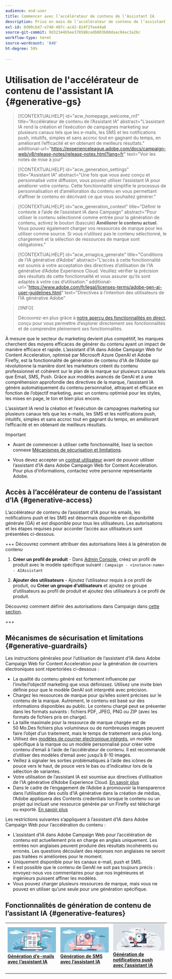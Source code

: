 ```yaml
---
audience: end-user
title: Commencer avec l’accélérateur de contenu de l’Assistant IA
description: Prise en main de l’accélérateur de contenu de l’assistant d’IA
exl-id: 0d00cb47-e740-407c-ac42-824f2fee44a6
source-git-commit: 9d32344b5ee378588cedb003b80daac04ac3a26c
workflow-type: tm+mt
source-wordcount: '840'
ht-degree: 59%

---
```


# Utilisation de l&#39;accélérateur de contenu de l&#39;assistant IA  {#generative-gs}

>[!CONTEXTUALHELP]
>id="acw_homepage_welcome_rn1"
>title="Accélérateur de contenu de l’Assistant IA"
>abstract="L’assistant IA rend la création et l’exécution de campagnes marketing sur plusieurs canaux tels que les e-mails, les SMS et les notifications push, intuitifs, simples et sans accroc tout en gagnant du temps, en améliorant l’efficacité et en obtenant de meilleurs résultats."
>additional-url="https://experienceleague.adobe.com/docs/campaign-web/v8/release-notes/release-notes.html?lang=fr" text="Voir les notes de mise à jour"


>[!CONTEXTUALHELP]
>id="acw_generation_settings"
>title="Assistant IA"
>abstract="Une fois que vous avez conçu et personnalisé votre diffusion, vous pouvez utiliser l’assistant IA pour améliorer votre contenu. Cette fonctionnalité simplifie le processus de personnalisation et d’amélioration du contenu en vous permettant d’affiner le contenu en décrivant ce que vous souhaitez générer."


>[!CONTEXTUALHELP]
>id="acw_generation_context"
>title="Définir le contexte à l’aide de l’assistant IA dans Campaign"
>abstract="Pour utiliser le contenu sélectionné comme entrée pour la génération de contenu, activez le bouton (bascule) **Améliorer le contenu actuel**. Vous pouvez également charger vos ressources de marque pour les utiliser comme source. Si vous n’utilisez pas le contenu sélectionné, le chargement et la sélection de ressources de marque sont obligatoires."

>[!CONTEXTUALHELP]
>id="acw_emagica_generate"
>title="Conditions de l’IA générative d’Adobe"
>abstract="L’accès à cette fonctionnalité est soumis à votre acceptation des directives d’utilisation de l’IA générative d’Adobe Experience Cloud. Veuillez vérifier la précision des résultats de cette fonctionnalité et vous assurer qu’ils sont adaptés à votre cas d’utilisation."
>additional-url="https://www.adobe.com/fr/legal/licenses-terms/adobe-gen-ai-user-guidelines.html" text="Directives à l’intention des utilisateurs de l’IA générative Adobe"

>[!INFO]
>
>Découvrez-en plus grâce à [notre aperçu des fonctionnalités en direct](https://experienceleague.adobe.com/en/apps/journey-optimizer/ai-assistant-content-accelerator), conçu pour vous permettre d’explorer directement ses fonctionnalités et de comprendre pleinement ses fonctionnalités.


À mesure que le secteur du marketing devient plus compétitif, les marques cherchent des moyens efficaces de générer du contenu ayant un impact de manière efficace et rapide. L’assistant d’IA dans Adobe Campaign Web for Content Acceleration, optimisé par Microsoft Azure OpenAI et Adobe Firefly, est la fonctionnalité de génération de contenu d’IA de l’Adobe qui révolutionne la manière dont les marketeurs créent du contenu professionnel et cohérent sur le plan de la marque sur plusieurs canaux tels que Email, SMS, Push. Grâce aux modèles avancés de GenAI et à une compréhension approfondie des directives de la marque, l’assistant IA génère automatiquement du contenu personnalisé, attrayant et efficace en fonction de l’objectif marketing, avec un contenu optimisé pour les styles, les mises en page, le ton et bien plus encore.

L’assistant IA rend la création et l’exécution de campagnes marketing sur plusieurs canaux tels que les e-mails, les SMS et les notifications push, intuitifs, simples et sans accroc tout en gagnant du temps, en améliorant l’efficacité et en obtenant de meilleurs résultats.

>[!IMPORTANT]
>
>* Avant de commencer à utiliser cette fonctionnalité, lisez la section connexe [Mécanismes de sécurisation et limitations](#generative-guardrails).
>
>* Vous devez accepter un [contrat utilisateur](https://www.adobe.com/legal/licenses-terms/adobe-dx-gen-ai-user-guidelines.html) avant de pouvoir utiliser l’assistant d’IA dans Adobe Campaign Web for Content Acceleration. Pour plus d’informations, contactez votre personne représentante Adobe.

## Accès à l’accélérateur de contenu de l’assistant d’IA {#generative-access}

L’accélérateur de contenu de l’assistant d’IA pour les emails, les notifications push et les SMS est désormais disponible en disponibilité générale (GA) et est disponible pour tous les utilisateurs. Les autorisations et les étapes requises pour accorder l’accès aux utilisateurs sont présentées ci-dessous.

+++  Découvrez comment attribuer des autorisations liées à la génération de contenu

1. **Créer un profil de produit** - Dans [Admin Console](https://stage.adminconsole.adobe.com/), créez un profil de produit avec le modèle spécifique suivant :
   `Campaign - <instance-name> - AIAssistant`

1. **Ajouter des utilisateurs** - Ajoutez l’utilisateur requis à ce profil de produit,
ou
   **Créer un groupe d’utilisateurs** et ajoutez ce groupe d’utilisateurs au profil de produit et ajoutez des utilisateurs à ce profil de produit.

Découvrez comment définir des autorisations dans Campaign dans [cette section](../get-started/permissions.md).

+++

## Mécanismes de sécurisation et limitations {#generative-guardrails}

Les instructions générales pour l’utilisation de l’assistant d’IA dans Adobe Campaign Web for Content Acceleration pour la génération de courriers électroniques sont répertoriées ci-dessous :

* La qualité du contenu généré est fortement influencée par l’invite/l’objectif marketing que vous définissez. Utilisez une invite bien définie pour que le modèle GenAI soit interprété avec précision. 
* Chargez les ressources de marque pour qu’elles soient précises sur le contenu de la marque. Autrement, le contenu est basé sur des informations disponibles au public. Le contenu chargé peut se présenter dans les formats suivants : fichiers PDF, JPEG, PNG ou ZIP (avec les formats de fichiers pris en charge).
* La taille maximale pour la ressource de marque chargée est de 50 Mo.Des fichiers plus volumineux ou de nombreuses images peuvent faire l’objet d’un traitement, mais le temps de traitement sera plus long.
* Utilisez des [modèles de courrier électronique intégrés](../email/create-email-templates.md), un modèle spécifique à la marque ou un modèle personnalisé pour créer votre contenu d’email à l’aide de l’accélérateur de contenu. Il est recommandé d’utiliser des modèles d’email avec jusqu’à 8-10 images.
* Veillez à signaler les sorties problématiques à l’aide des icônes de pouce vers le haut, de pouce vers le bas ou d’indicateur lors de la sélection de variantes.
* Votre utilisation de l’assistant IA est soumise aux directives d’utilisation de l’IA générative d’Adobe Experience Cloud. [En savoir plus](https://www.adobe.com/legal/licenses-terms/adobe-dx-gen-ai-user-guidelines.html)
* Dans le cadre de l’engagement de l’Adobe à promouvoir la transparence dans l’utilisation des outils d’IA générative dans la création de médias, l’Adobe appliquera des Contents credentials lorsque le contenu ou un projet qui incluait une ressource générée par un Firefly est téléchargé ou exporté. [En savoir plus](https://helpx.adobe.com/firefly/using/content-credentials.html)

Les restrictions suivantes s’appliquent à l’assistant d’IA dans Adobe Campaign Web pour l’accélération du contenu :

* L’assistant d’IA dans Adobe Campaign Web pour l’accélération de contenu est actuellement pris en charge en anglais uniquement. Les entrées non anglaises peuvent produire des résultats incohérents ou erronés. Les questions découlant des réponses non anglaises ne seront pas traitées ni améliorées pour le moment.
* Uniquement disponible pour les canaux e-mail, push et SMS.
* Il est possible que le contenu de GenAI ne soit pas toujours précis : envoyez-nous vos commentaires pour que nos ingénieures et ingénieurs puissent affiner les modèles.
* Vous pouvez charger plusieurs ressources de marque, mais vous ne pouvez en utiliser qu’une seule pour une génération spécifique.

## Fonctionnalités de génération de contenu de l’assistant IA {#generative-features}

<table style="table-layout:fixed"><tr style="border: 0;">
<td>
<a href="generative-content.md">
<img alt="Génération d’e-mails" src="assets/do-not-localize/text-genai.jpeg">
</a>
<div>
<a href="generative-content.md"><strong>Génération d’e-mails avec l’assistant IA</strong></a>
</div>
<p>
</td>
<td>
<a href="generative-sms.md">
<img alt="Génération de SMS" src="assets/do-not-localize/image-genai.jpeg">
</a>
<div><a href="generative-sms.md"><strong>Génération de SMS avec l’assistant IA</strong>
</div>
<p>
</td>
<td>
<a href="generative-push.md">
<img alt="Génération de notifications push" src="assets/do-not-localize/email-genai.jpeg">
</a>
<div>
<a href="generative-push.md"><strong>Génération de notifications push avec l’assistant IA</strong></a>
</div>
<p></td>
</tr></table>
